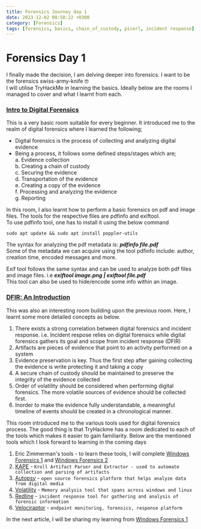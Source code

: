 ```yaml
---
title: Forensics Journey day 1
date: 2023-12-02 00:58:22 +0300
category: [Forensics]
tags: [forensics, basics, chain_of_custody, picerl, incident response]
---
```

# Forensics Day 1
I finally made the decision, I am delving deeper into forensics. I want to be the forensics swiss-army-knife 🤓  
I will utilise TryHackMe in learning the basics. Ideally below are the rooms I managed to cover and what I learnt from each.

### [Intro to Digital Forensics](https://tryhackme.com/room/introdigitalforensics)
This is a very basic room suitable for every beginner. It introduced me to the realm of digital forensics where I learned the following;  
* Digital forensics is the process of collecting and analyzing digital evidence
* Being a process, it follows some defined steps/stages which are;  
    a. Evidence collection   
    b. Creating a chain of custody  
    c. Securing the evidence  
    d. Transportation of the evidence  
    e. Creating a copy of the evidence  
    f. Processing and analyzing the evidence  
    g. Reporting

In this room, I also learnt how to perform a basic forensics on pdf and image files. The tools for the respective files are pdfinfo and exiftool.  
To use pdfinfo tool, one has to install it using the below command  
```
sudo apt update && sudo apt install poppler-utils
```
The syntax for analyzing the pdf metadata is: **_pdfinfo file.pdf_**  
Some of the metadata we can acquire using the tool pdfinfo include: author, creation time, encoded messages and more.  

Exif tool follows the same syntax and can be used to analyze both pdf files and image files. i.e **_exiftool image.png | exiftool file.pdf_**  
This tool can also be used to hide/encode some info within an image.  

### [DFIR: An Introduction](https://tryhackme.com/room/introductoryroomdfirmodule)
This was also an interesting room building upon the previous room. Here, I learnt some more detailed concepts as below.  
1. There exists a strong correlation between digital forensics and incident response. i.e. Incident respose relies on digital forensics while digital forensics gathers its goal and scope from incident response (DFIR)
2. Artifacts are pieces of evidence that point to an activity performed on a system
3. Evidence preservation is key. Thus the first step after gaining collecting the evidence is write protecting it and taking a copy
4. A secure chain of custody should be maintained to preserve the integrity of the evidence collected
5. Order of volatility should be considered when performing digital forensics. The more volatile sources of evidence should be collected first.
6. Inorder to make the evidence fully understandable, a meaningful timeline of events should be created in a chronological manner.

This room introduced me to the various tools used for digital forensics process. The good thing is that TryHackme has a room dedicated to each of the tools which makes it easier to gain familiarity. Below are the mentioned tools which I look forward to learning in the coming days  
1. Eric Zimmerman's tools - to learn these tools, I will complete [Windows Forensics 1](https://tryhackme.com/room/windowsforensics1) and [Windows Forensics 2](https://tryhackme.com/room/windowsforensics2)
2. [KAPE](https://tryhackme.com/room/kape) - `Kroll Artifact Parser and Extractor - used to automate collection and parsing of artifacts`
3. [Autopsy](https://tryhackme.com/room/btautopsye0) - `open source forensics platform that helps analyze data from digital media `
4. [Volatility](https://tryhackme.com/room/volatility) - `Memory analysis tool that spans across windows and linux`
5. [Redline](https://tryhackme.com/room/btredlinejoxr3d) - `incident response tool for gathering and analysis of forensic information`
6. [Velociraptor](https://tryhackme.com/room/velociraptorhp) - `endpoint monitoring, forensics, response platform` 

In the next article, I will be sharing my learning from [Windows Forensics 1](https://tryhackme.com/room/windowsforensics1)